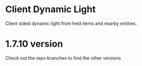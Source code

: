 # Client Dynamic Light
<span>
Client sided dynamic light from held items and nearby entities. 

# 1.7.10 version
<span>
Check out the repo branches to find the other versions
